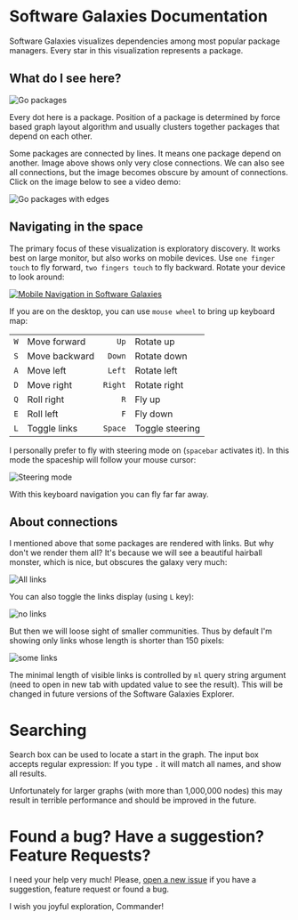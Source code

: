 # Software Galaxies Documentation

Software Galaxies visualizes dependencies among most popular package managers.
Every star in this visualization represents a package.

## What do I see here?

![Go packages](https://raw.githubusercontent.com/anvaka/pm/master/images/go_image.png)

Every dot here is a package. Position of a package is determined by
force based graph layout algorithm and usually clusters together packages
that depend on each other.

Some packages are connected by lines. It means one package depend on another.
Image above shows only very close connections. We can also see all connections,
but the image becomes obscure by amount of connections. Click on the image below
to see a video demo:

![Go packages with edges](https://raw.githubusercontent.com/anvaka/pm/master/images/go_image_all_links.png)

## Navigating in the space

The primary focus of these visualization is exploratory discovery. It works
best on large monitor, but also works on mobile devices. Use `one finger touch`
to fly forward, `two fingers touch` to fly backward. Rotate your device
to look around:

[![Mobile Navigation in Software Galaxies ](http://img.youtube.com/vi/iWr-4U9tyTM/0.jpg)](http://www.youtube.com/watch?v=iWr-4U9tyTM)

If you are on the desktop, you can use `mouse wheel` to bring up keyboard map:

|    |    |    |   |
|---:|:---|---:|---|
| `W`  | Move forward  | `Up` |Rotate up|
| `S`  | Move backward  | `Down`  |Rotate down |
| `A`  | Move left  |`Left`|Rotate left|
| `D`  | Move right  |`Right` | Rotate right|
| `Q`  | Roll right  |`R` | Fly up|
| `E`  | Roll left  |`F` | Fly down|
| `L`  | Toggle links  | `Space` | Toggle steering |

I personally prefer to fly with steering mode on (`spacebar` activates it). In
this mode the spaceship will follow your mouse cursor:

![Steering mode](https://raw.githubusercontent.com/anvaka/pm/master/images/pm_steering.gif)

With this keyboard navigation you can fly far far away.

## About connections

I mentioned above that some packages are rendered with links. But why don't we
render them all? It's because we will see a beautiful hairball monster, which
is nice, but obscures the galaxy very much:

![All links](https://raw.githubusercontent.com/anvaka/pm/master/images/go_all_links_away.png)

You can also toggle the links display (using `L` key):

![no links](https://raw.githubusercontent.com/anvaka/pm/master/images/go_all_links_hidden.png)

But then we will loose sight of smaller communities. Thus by default I'm showing
only links whose length is shorter than 150 pixels:

![some links](https://raw.githubusercontent.com/anvaka/pm/master/images/go_some_links.png)

The minimal length of visible links is controlled by `ml` query string argument
(need to open in new tab with updated value to see the result). This will be
changed in future versions of the Software Galaxies Explorer.


# Searching

Search box can be used to locate a start in the graph. The input box accepts
regular expression: If you type `.` it will match all names, and show all results.

Unfortunately for larger graphs (with more than 1,000,000 nodes) this may result
in terrible performance and should be improved in the future.


# Found a bug? Have a suggestion? Feature Requests?

I need your help very much! Please, [open a new issue](https://github.com/anvaka/pm/issues/new)
if you have a suggestion, feature request or found a bug.

I wish you joyful exploration, Commander!
